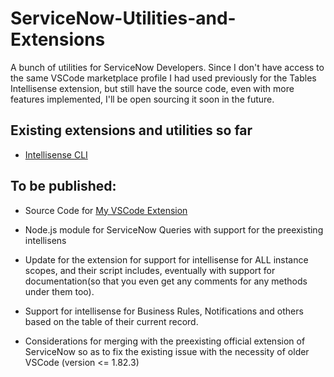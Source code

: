 # ServiceNow-Utilities-and-Extensions
A bunch of utilities for ServiceNow Developers. Since I don't have access to the same VSCode marketplace profile I had used previously for the Tables Intellisense extension, but still have the source code, even with more features implemented, I'll be open sourcing it soon in the future.

## Existing extensions and utilities so far

- [Intellisense CLI](/IntellisenseCLI/README.md) 


## To be published: 

- Source Code for [My VSCode Extension](https://marketplace.visualstudio.com/items?itemName=OosukeRen.servicenow-tables-intellisense)

- Node.js module for ServiceNow Queries with support for the preexisting intellisens

- Update for the extension for support for intellisense for ALL instance scopes, and their script includes, eventually with support for documentation(so that you even get any comments for any methods under them too).

- Support for intellisense for Business Rules, Notifications and others based on the table of their current record.

- Considerations for merging with the preexisting official extension of ServiceNow so as to fix the existing issue with the necessity of older VSCode (version <= 1.82.3)